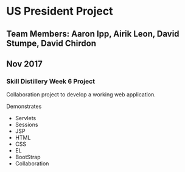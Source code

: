 # US President Project
## Team Members: Aaron Ipp, Airik Leon, David Stumpe, David Chirdon
## Nov 2017
### Skill Distillery Week 6 Project

Collaboration project to develop a working web application.

Demonstrates
* Servlets
* Sessions
* JSP
* HTML
* CSS
* EL
* BootStrap
* Collaboration
